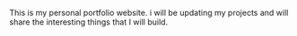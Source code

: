 This is my personal portfolio website. i will be updating my projects and will share the interesting things that I will build.